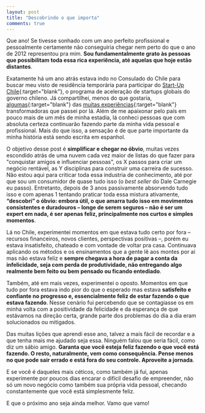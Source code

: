 ```yaml
---
layout: post
title: "Descobrindo o que importa"
comments: true
---
```


Que ano! Se tivesse sonhado com um ano perfeito profissional e pessoalmente certamente não conseguiria chegar nem perto do que o ano de 2012 representou pra mim. __Sou fundamentalmente grato às pessoas que possibilitam toda essa rica experiência, até aquelas que hoje estão distantes__.

Exatamente há um ano atrás estava indo no Consulado do Chile para buscar meu visto de residência temporária para participar do [Start-Up Chile](http://www.startupchile.org/){:target="blank"}, o programa de aceleração de startups globais do governo chileno. Já compartilhei, menos do que gostaria, [algumas](/2012/05/18/um-ano-depois-licoes-aprendidas){:target="blank"} das [muitas experiências](/2012/03/05/chile-2-meses-e-contando){:target="blank"} transformadoras que passei por lá. Além de me apaixonar pelo país em pouco mais de um mês de minha estadia, lá conheci pessoas que com absoluta certeza continuarão fazendo parte da minha vida pessoal e profissional. Mais do que isso, a sensação é de que parte importante da minha história está sendo escrita em espanhol.

O objetivo desse post é __simplificar e chegar no óbvio__, muitas vezes escondido atrás de uma nuvem cada vez maior de listas do que fazer para "conquistar amigos e influenciar pessoas", os X passos para criar um negócio rentável, as Y disciplinas para construir uma carreira de sucesso. Não estou aqui para criticar toda essa industria de conhecimento, até por que sou um consumidor de quase tudo isso (o _best seller_ do Dale Carnegie eu passo). Entretanto, depois de 3 anos passivamente absorvendo tudo isso e com apenas 1 tentando praticar toda essa mistura ativamente, __“descobri” o óbvio: embora útil, o que amarra tudo isso em movimentos consistentes e duradouros – longe de serem seguros – não é ser um expert em nada, é ser apenas feliz, principalmente nos curtos e simples momentos__.

Lá no Chile, experimentei momentos em que estava tudo certo por fora – recursos financeiros, novos clientes, perspectivas positivas –, porém eu estava insatisfeito, chateado e com vontade de voltar pra casa. Continuava aplicando os métodos e os ensinamentos que a gente lê aos montes por aí mas não estava feliz e __sempre chegava a hora de pagar a conta da infelicidade, seja com perda de produtividade, não entregando algo realmente bem feito ou bem pensado ou ficando entediado__.

Também, até em mais vezes, experimentei o oposto. Momentos em que tudo por fora estava indo pior do que o esperado mas estava __satisfeito e confiante no progresso e, essencialmente feliz de estar fazendo o que estava fazendo__. Nesse cenário fui percebendo que se contagiasse os em minha volta com a positividade da felicidade e da esperança de que estávamos na direção certa, grande parte dos problemas do dia a dia eram solucionados ou mitigados.


Das muitas lições que aprendi esse ano, talvez a mais fácil de recordar e a que tenha mais me ajudado seja essa. Ninguém falou que seria fácil, como diz um sábio amigo. __Garanta que você esteja feliz fazendo o que você está fazendo. O resto, naturalmente, vem como consequência. Pense menos no que pode sair errado e está fora do seu controle. Aproveite a jornada__.

E se você é daqueles mais céticos, como também já fui, apenas experimente por poucos dias encarar o difícil desafio de empreender, não só um novo negócio como também sua própria vida pessoal, checando constantemente que você está simplesmente feliz.

E que o próximo ano seja ainda melhor. Vamo que vamo!
